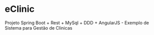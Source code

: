 # eClinic
Projeto Spring Boot + Rest + MySql + DDD + AngularJS - Exemplo de Sistema para Gestão de Clinicas
